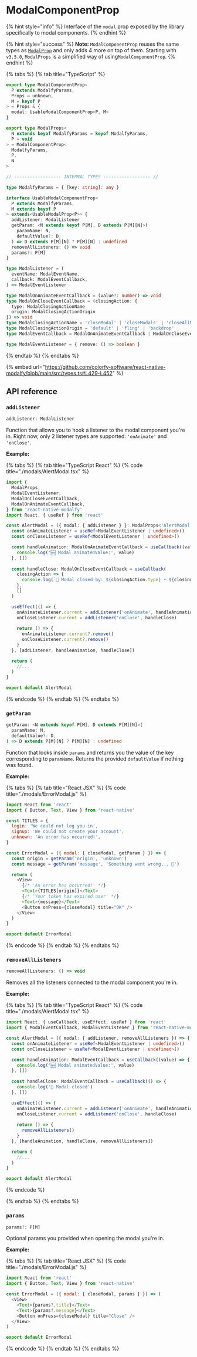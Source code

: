 # ModalComponentProp

{% hint style="info" %}
Interface of the `modal` prop exposed by the library specifically to modal components.
{% endhint %}

{% hint style="success" %}
**Note:** `ModalComponentProp` reuses the same types as [`ModalProp`](modalprop.md) and only adds 4 more on top of them. Starting with `v3.5.0`, `ModalProps` is a simplified way of using`ModalComponentProp`.
{% endhint %}

{% tabs %}
{% tab title="TypeScript" %}
```typescript
export type ModalComponentProp<
  P extends ModalfyParams,
  Props = unknown,
  M = keyof P
> = Props & {
  modal: UsableModalComponentProp<P, M>
}

export type ModalProps<
  N extends keyof ModalfyParams = keyof ModalfyParams,
  P = void
> = ModalComponentProp<
  ModalfyParams,
  P,
  N
>

// ------------------ INTERNAL TYPES ------------------ //

type ModalfyParams = { [key: string]: any }

interface UsableModalComponentProp<
  P extends ModalfyParams,
  M extends keyof P
> extends<UsableModalProp<P>> {
  addListener: ModalListener
  getParam: <N extends keyof P[M], D extends P[M][N]>(
    paramName: N,
    defaultValue?: D,
  ) => D extends P[M][N] ? P[M][N] : undefined
  removeAllListeners: () => void
  params?: P[M]
}

type ModalListener = (
  eventName: ModalEventName,
  callback: ModalEventCallback,
) => ModalEventListener

type ModalOnAnimateEventCallback = (value?: number) => void
type ModalOnCloseEventCallback = (closingAction: {
  type: ModalClosingActionName
  origin: ModalClosingActionOrigin
}) => void
type ModalClosingActionName = 'closeModal' | 'closeModals' | 'closeAllModals'
type ModalClosingActionOrigin = 'default' | 'fling' | 'backdrop'
type ModalEventCallback = ModalOnAnimateEventCallback | ModalOnCloseEventCallback

type ModalEventListener = { remove: () => boolean }
```
{% endtab %}
{% endtabs %}

{% embed url="https://github.com/colorfy-software/react-native-modalfy/blob/main/src/types.ts#L429-L452" %}

## API reference

### `addListener`&#x20;

```typescript
addListener: ModalListener
```

Function that allows you to hook a listener to the modal component you're in. Right now, only 2 listener types are supported: `'onAnimate'` and `'onClose'`.

**Example:**&#x20;

{% tabs %}
{% tab title="TypeScript React" %}
{% code title="./modals/AlertModal.tsx" %}
```typescript
import {
  ModalProps,
  ModalEventListener,
  ModalOnCloseEventCallback,
  ModalOnAnimateEventCallback,
} from 'react-native-modalfy'
import React, { useRef } from 'react'

const AlertModal = ({ modal: { addListener } }: ModalProps<'AlertModal'>) => {
  const onAnimateListener = useRef<ModalEventListener | undefined>()
  const onCloseListener = useRef<ModalEventListener | undefined>()

  const handleAnimation: ModalOnAnimateEventCallback = useCallback((value) => {
    console.log('🆕 Modal animatedValue:', value)
  }, [])
  
  const handleClose: ModalOnCloseEventCallback = useCallback(
    closingAction => {
      console.log(`👋 Modal closed by: ${closingAction.type} • ${closingAction.origin}`)
    },
    []
  )

  useEffect(() => {
    onAnimateListener.current = addListener('onAnimate', handleAnimation)
    onCloseListener.current = addListener('onClose', handleClose)
    
    return () => {
      onAnimateListener.current?.remove()
      onCloseListener.current?.remove()
    }
  }, [addListener, handleAnimation, handleClose])

  return (
    //...
  )
}

export default AlertModal
```
{% endcode %}
{% endtab %}
{% endtabs %}

### `getParam`&#x20;

```typescript
getParam: <N extends keyof P[M], D extends P[M][N]>(
  paramName: N,
  defaultValue?: D,
) => D extends P[M][N] ? P[M][N] : undefined
```

Function that looks inside `params` and returns you the value of the key corresponding to `paramName`. Returns the provided `defaultValue` if nothing was found.

**Example:**&#x20;

{% tabs %}
{% tab title="React JSX" %}
{% code title="./modals/ErrorModal.js" %}
```javascript
import React from 'react'
import { Button, Text, View } from 'react-native'

const TITLES = {
  login: 'We could not log you in',
  signup: 'We could not create your account',
  unknown: 'An error has occurred!',
}

const ErrorModal = ({ modal: { closeModal, getParam } }) => {
  const origin = getParam('origin', 'unknown')
  const message = getParam('message', 'Something went wrong... 🤔')

  return (
    <View>
      {/* 'An error has occurred!' */}
      <Text>{TITLES[origin]}</Text>
      {/* 'Your token has expired user' */}
      <Text>{message}</Text>
      <Button onPress={closeModal} title="OK" />
    </View>
  )
}

export default ErrorModal
```
{% endcode %}
{% endtab %}
{% endtabs %}

### `removeAllListeners`&#x20;

```javascript
removeAllListeners: () => void
```

Removes all the listeners connected to the modal component you're in.

**Example:**&#x20;

{% tabs %}
{% tab title="TypeScript React" %}
{% code title="./modals/AlertModal.tsx" %}
```typescript
import React, { useCallback, useEffect, useRef } from 'react'
import { ModalEventCallback, ModalEventListener } from 'react-native-modalfy'

const AlertModal = ({ modal: { addListener, removeAllListeners }) => {
  const onAnimateListener = useRef<ModalEventListener | undefined>()
  const onCloseListener = useRef<ModalEventListener | undefined>()

  const handleAnimation: ModalEventCallback = useCallback((value) => {
    console.log('🆕 Modal animatedValue:', value)
  }, [])
  
  const handleClose: ModalEventCallback = useCallback(() => {
    console.log('👋 Modal closed')
  }, [])

  useEffect(() => {
    onAnimateListener.current = addListener('onAnimate', handleAnimation)
    onCloseListener.current = addListener('onClose', handleClose)
    
    return () => {
      removeAllListeners()
    }
  }, [handleAnimation, handleClose, removeAllListeners])

  return (
    //...
  )
}

export default AlertModal
```
{% endcode %}


{% endtab %}
{% endtabs %}

### `params`&#x20;

```javascript
params?: P[M]
```

Optional params you provided when opening the modal you're in.

**Example:**

{% tabs %}
{% tab title="React JSX" %}
{% code title="./modals/ErrorModal.js" %}
```javascript
import React from 'react'
import { Button, Text, View } from 'react-native'

const ErrorModal = ({ modal: { closeModal, params } }) => (
  <View>
    <Text>{params?.title}</Text>
    <Text>{params?.message}</Text>
    <Button onPress={closeModal} title="Close" />
  </View>
)

export default ErrorModal
```
{% endcode %}
{% endtab %}
{% endtabs %}
